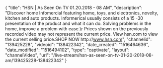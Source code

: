 {
    "title": "HSN | As Seen On TV 01.20.2018 - 08 AM",
    "description": "Discover home Infomercial featuring home, toys, and electronics, novelty, kitchen and auto products. Informerical usually consists of a 15 -30 presentation of the product and what it can do. Solving problems in the home, improve a problem with ease.\r Prices shown on the previously recorded video may not represent the current price.  View hsn.com to view the current selling price.SHOP NOW http:\/\/www.hsn.com",
    "channelid": "139425228",
    "videoid": "138422342",
    "date_created": "1516464636",
    "date_modified": "1516494102",
    "type": "captivate",
    "layout": "channelVideo",
    "url": "\/live-stream\/hsn-as-seen-on-tv-01-20-2018-08-am\/139425228-138422342"
}